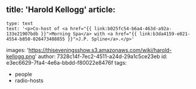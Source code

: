 title: 'Harold Kellogg'
article:
  -
    type: text
    text: '<p>Co-host of <a href="{{ link:b025fc54-b6a4-463d-a92a-133e21907bdb }}">Morning Spa</a> with <a href="{{ link:b3da4159-e021-4554-b850-026473408855 }}">J.P. Spline</a>.</p>'
images: 'https://thiseveningsshow.s3.amazonaws.com/wiki/harold-kellogg.png'
author: 7328c14f-7ec2-4511-a24d-29a1c5ce23eb
id: e3ec6629-7fa4-4e6a-bbdd-f80022e8476f
tags:
  - people
  - radio-hosts
